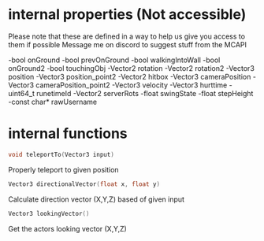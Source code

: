# internal properties (Not accessible)

Please note that these are defined in a way to help us give you access to them if possible
Message me on discord to suggest stuff from the MCAPI

-bool onGround
-bool prevOnGround
-bool walkingIntoWall
-bool onGround2
-bool touchingObj
-Vector2 rotation
-Vector2 rotation2
-Vector3 position
-Vector3 position_point2
-Vector2 hitbox
-Vector3 cameraPosition
-Vector3 cameraPosition_point2
-Vector3 velocity
-Vector3 hurttime
-uint64_t runetimeId
-Vector2 serverRots
-float swingState
-float stepHeight
-const char* rawUsername

# internal functions

```cpp
void teleportTo(Vector3 input)
```
Properly teleport to given position

```cpp
Vector3 directionalVector(float x, float y)
```
Calculate direction vector (X,Y,Z) based of given input

```cpp
Vector3 lookingVector()
```
Get the actors looking vector (X,Y,Z)
